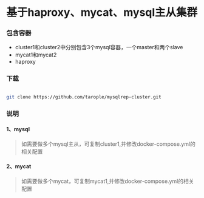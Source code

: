 # 基于haproxy、mycat、mysql主从集群

### 包含容器

* cluster1和cluster2中分别包含3个mysql容器，一个master和两个slave
* mycat1和mycat2
* haproxy

### 下载

~~~bash

git clone https://github.com/tarople/mysqlrep-cluster.git

~~~

### 说明

#### 1、mysql

  > 如需要做多个mysql主从，可复制cluster1,并修改docker-compose.yml的相关配置

#### 2、mycat

  > 如需要做多个mycat，可复制mycat1,并修改docker-compose.yml的相关配置
